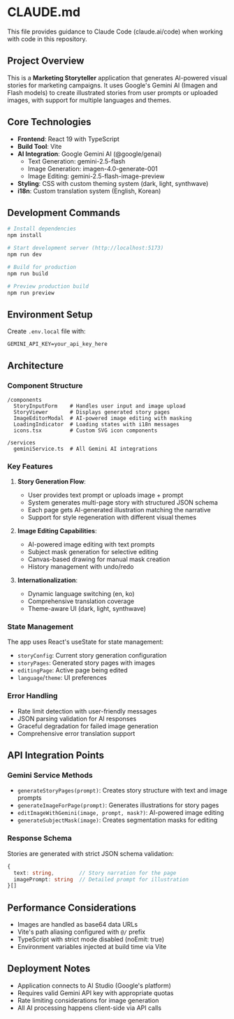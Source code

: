 # CLAUDE.md

This file provides guidance to Claude Code (claude.ai/code) when working with code in this repository.

## Project Overview

This is a **Marketing Storyteller** application that generates AI-powered visual stories for marketing campaigns. It uses Google's Gemini AI (Imagen and Flash models) to create illustrated stories from user prompts or uploaded images, with support for multiple languages and themes.

## Core Technologies

- **Frontend**: React 19 with TypeScript
- **Build Tool**: Vite
- **AI Integration**: Google Gemini AI (@google/genai)
  - Text Generation: gemini-2.5-flash
  - Image Generation: imagen-4.0-generate-001
  - Image Editing: gemini-2.5-flash-image-preview
- **Styling**: CSS with custom theming system (dark, light, synthwave)
- **i18n**: Custom translation system (English, Korean)

## Development Commands

```bash
# Install dependencies
npm install

# Start development server (http://localhost:5173)
npm run dev

# Build for production
npm run build

# Preview production build
npm run preview
```

## Environment Setup

Create `.env.local` file with:
```env
GEMINI_API_KEY=your_api_key_here
```

## Architecture

### Component Structure
```
/components
  StoryInputForm    # Handles user input and image upload
  StoryViewer       # Displays generated story pages
  ImageEditorModal  # AI-powered image editing with masking
  LoadingIndicator  # Loading states with i18n messages
  icons.tsx         # Custom SVG icon components

/services
  geminiService.ts  # All Gemini AI integrations
```

### Key Features

1. **Story Generation Flow**:
   - User provides text prompt or uploads image + prompt
   - System generates multi-page story with structured JSON schema
   - Each page gets AI-generated illustration matching the narrative
   - Support for style regeneration with different visual themes

2. **Image Editing Capabilities**:
   - AI-powered image editing with text prompts
   - Subject mask generation for selective editing
   - Canvas-based drawing for manual mask creation
   - History management with undo/redo

3. **Internationalization**:
   - Dynamic language switching (en, ko)
   - Comprehensive translation coverage
   - Theme-aware UI (dark, light, synthwave)

### State Management

The app uses React's useState for state management:
- `storyConfig`: Current story generation configuration
- `storyPages`: Generated story pages with images
- `editingPage`: Active page being edited
- `language`/`theme`: UI preferences

### Error Handling

- Rate limit detection with user-friendly messages
- JSON parsing validation for AI responses
- Graceful degradation for failed image generation
- Comprehensive error translation support

## API Integration Points

### Gemini Service Methods

- `generateStoryPages(prompt)`: Creates story structure with text and image prompts
- `generateImageForPage(prompt)`: Generates illustrations for story pages
- `editImageWithGemini(image, prompt, mask?)`: AI-powered image editing
- `generateSubjectMask(image)`: Creates segmentation masks for editing

### Response Schema

Stories are generated with strict JSON schema validation:
```typescript
{
  text: string,        // Story narration for the page
  imagePrompt: string  // Detailed prompt for illustration
}[]
```

## Performance Considerations

- Images are handled as base64 data URLs
- Vite's path aliasing configured with `@/` prefix
- TypeScript with strict mode disabled (noEmit: true)
- Environment variables injected at build time via Vite

## Deployment Notes

- Application connects to AI Studio (Google's platform)
- Requires valid Gemini API key with appropriate quotas
- Rate limiting considerations for image generation
- All AI processing happens client-side via API calls